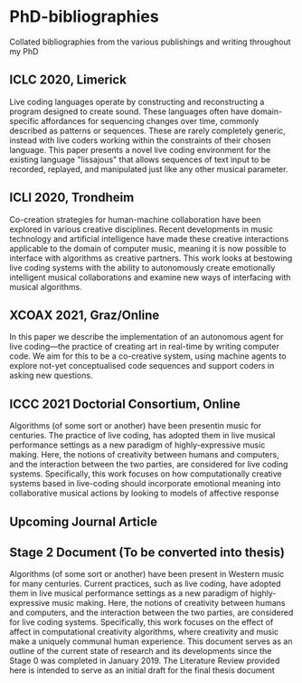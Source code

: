 # PhD-bibliographies
Collated bibliographies from the various publishings and writing throughout my PhD


## ICLC 2020, Limerick 

Live coding languages operate by constructing and reconstructing a program designed to create sound. These languages often have domain-specific affordances for sequencing changes over time, commonly described as patterns or sequences. These are rarely completely generic, instead with live coders working within the constraints of their chosen language. This paper presents a novel live coding environment for the existing language "lissajous" that allows sequences of text input to be recorded, replayed, and manipulated just like any other musical parameter.


## ICLI 2020, Trondheim 


Co-creation strategies for human-machine collaboration have been explored in various creative disciplines. Recent developments in music technology and artificial intelligence have made these creative interactions applicable to the domain of computer music, meaning it is now possible to interface with algorithms as creative partners. This work looks at bestowing live coding systems with the ability to autonomously create emotionally intelligent musical collaborations and examine new ways of interfacing with musical algorithms.

## XCOAX 2021, Graz/Online

In this paper we describe the implementation of an autonomous agent for live coding—the practice of creating art in real-time by writing computer code. We aim for this to be a co-creative system, using machine agents to explore not-yet conceptualised code sequences and support coders in asking new questions.


## ICCC 2021 Doctorial Consortium, Online 

Algorithms (of some sort or another) have been presentin  music  for  centuries.  The  practice  of  live  coding, has adopted them in live musical performance settings as  a  new  paradigm  of  highly-expressive  music  making. Here, the notions of creativity between humans and computers, and the interaction between the two parties, are  considered  for  live  coding  systems.   Specifically, this work focuses on how computationally creative systems based in live-coding should incorporate emotional meaning into collaborative musical actions by looking to models of affective response



## Upcoming Journal Article 



## Stage 2 Document (To be converted into thesis)

Algorithms (of some sort or another) have been present in Western music for many centuries. Current practices, such as live coding, have adopted them in live musical performance settings as a new paradigm of highly-expressive music making. Here, the notions of creativity between humans and computers, and the interaction between the two parties, are considered for live coding systems. Specifically, this work focuses on the effect of affect in computational creativity algorithms, where creativity and music make a uniquely communal human experience. This document serves as an outline of the current state of research and its developments since the Stage 0 was completed in January 2019. The Literature Review provided here is intended to serve as an initial draft for the final thesis document


